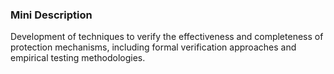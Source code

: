 ### Mini Description

Development of techniques to verify the effectiveness and completeness of protection mechanisms, including formal verification approaches and empirical testing methodologies.
